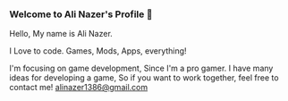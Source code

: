 ### Welcome to Ali Nazer's Profile 👋

Hello, My name is Ali Nazer.

I Love to code. Games, Mods, Apps, everything!

I'm focusing on game development, Since I'm a pro gamer. I have many ideas for developing a game, So if you want to work together, feel free to contact me! alinazer1386@gmail.com
<!--
**aL1NaZ4R/aL1NaZ4R** is a ✨ _special_ ✨ repository because its `README.md` (this file) appears on your GitHub profile.

Here are some ideas to get you started:

- 🔭 I’m currently working on ...
- 🌱 I’m currently learning ...
- 👯 I’m looking to collaborate on ...
- 🤔 I’m looking for help with ...
- 💬 Ask me about ...
- 📫 How to reach me: ...
- 😄 Pronouns: ...
- ⚡ Fun fact: ...
-->
